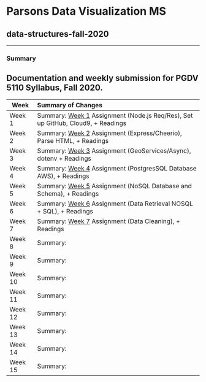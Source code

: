 # Parsons Data Visualization MS 
## data-structures-fall-2020
---
### Summary

Documentation and weekly submission for PGDV 5110 Syllabus, Fall 2020.
---

| Week          | Summary of Changes|   
| ------------- |:----------------- | 
| Week 1        | Summary: [Week 1](https://github.com/leeallennyc/data-structures-fall-2020/tree/master/week1) Assignment (Node.js Req/Res), Set up GitHub, Cloud9, + Readings| 
| Week 2        | Summary: [Week 2](https://github.com/leeallennyc/data-structures-fall-2020/tree/master/week2) Assignment (Express/Cheerio), Parse HTML, + Readings|   
| Week 3        | Summary: [Week 3](https://github.com/leeallennyc/data-structures-fall-2020/tree/master/week3) Assignment (GeoServices/Async), dotenv + Readings|  
| Week 4        | Summary: [Week 4](https://github.com/leeallennyc/data-structures-fall-2020/tree/master/week4) Assignment (PostgresSQL Database AWS), + Readings|
| Week 5        | Summary: [Week 5](https://github.com/leeallennyc/data-structures-fall-2020/tree/master/week5) Assignment (NoSQL Database and Schema), + Readings|   
| Week 6        | Summary: [Week 6](https://github.com/leeallennyc/data-structures-fall-2020/tree/master/week6) Assignment (Data Retrieval NOSQL + SQL), + Readings|          
| Week 7        | Summary: [Week 7](https://github.com/leeallennyc/data-structures-fall-2020/tree/master/week7) Assignment (Data Cleaning), + Readings| 
| Week 8        | Summary:          |   
| Week 9        | Summary:          | 
| Week 10       | Summary:          |  
| Week 11       | Summary:          | 
| Week 12       | Summary:          |   
| Week 13       | Summary:          |      
| Week 14       | Summary:          |
| Week 15       | Summary:          |


